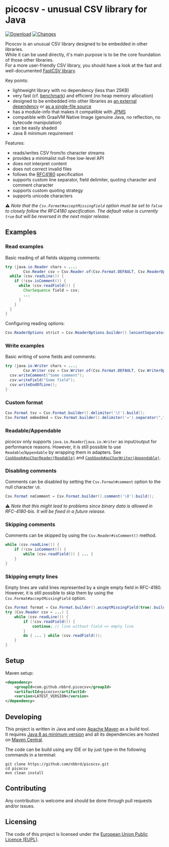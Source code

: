 # picocsv - unusual CSV library for Java

[![Download](https://img.shields.io/github/release/nbbrd/picocsv.svg)](https://github.com/nbbrd/picocsv/releases/latest)
[![Changes](https://img.shields.io/endpoint?url=https%3A%2F%2Fraw.githubusercontent.com%2Fnbbrd%2Fpicocsv%2Fbadges%2Funreleased-changes.json)](https://github.com/nbbrd/picocsv/blob/develop/CHANGELOG.md)

Picocsv is an unusual CSV library designed to be embedded in other libraries.  
While it can be used directly, it's main purpose is to be the core foundation of those other libraries.  
For a more user-friendly CSV library, you should have a look at the fast and well-documented [FastCSV library](https://github.com/osiegmar/FastCSV/).

Key points:

- lightweight library with no dependency (less than 25KB)
- very fast (cf. [benchmark](https://github.com/osiegmar/JavaCsvBenchmarkSuite)) and efficient (no heap memory allocation)
- designed to be embedded into other libraries
  as [an external dependency](https://search.maven.org/artifact/com.github.nbbrd.picocsv/picocsv)
  or [as a single-file source](https://github.com/nbbrd/picocsv/blob/develop/src/main/java/nbbrd/picocsv/Csv.java)
- has a module-info that makes it compatible with [JPMS](https://www.baeldung.com/java-9-modularity)
- compatible with GraalVM Native Image (genuine Java, no reflection, no bytecode manipulation)
- can be easily shaded
- Java 8 minimum requirement

Features:

- reads/writes CSV from/to character streams
- provides a minimalist null-free low-level API
- does not interpret content
- does not correct invalid files
- follows the [RFC4180](https://tools.ietf.org/html/rfc4180) specification
- supports custom line separator, field delimiter, quoting character and comment character
- supports custom quoting strategy
- supports unicode characters

⚠️ _Note that the `Csv.Format#acceptMissingField` option must be set to `false` to closely follow the RFC4180 specification.
The default value is currently `true` but will be reversed in the next major release._

## Examples

### Read examples

Basic reading of all fields skipping comments:

```java
try (java.io.Reader chars = ...; 
        Csv.Reader csv = Csv.Reader.of(Csv.Format.DEFAULT, Csv.ReaderOptions.DEFAULT, chars)) {
  while (csv.readLine()) {
    if (!csv.isComment()) {
      while (csv.readField()) {
        CharSequence field = csv;
        ...
      }
    }
  }
}
```

Configuring reading options:

```java
Csv.ReaderOptions strict = Csv.ReaderOptions.builder().lenientSeparator(false).build();
```

### Write examples

Basic writing of some fields and comments:

```java
try (java.io.Writer chars = ...;
        Csv.Writer csv = Csv.Writer.of(Csv.Format.DEFAULT, Csv.WriterOptions.DEFAULT, chars)) {
  csv.writeComment("Some comment");
  csv.writeField("Some field");
  csv.writeEndOfLine();
}
```

### Custom format

```java
Csv.Format tsv = Csv.Format.builder().delimiter('\t').build();
Csv.Format embedded = Csv.Format.builder().delimiter('=').separator(",").build();
```

### Readable/Appendable

picocsv only supports `java.io.Reader`/`java.io.Writer` as input/output for performance reasons.
However, it is still possible to use `Readable`/`Appendable` by wrapping them in adapters.
See [`Cookbook#asCharReader(Readable)`](https://github.com/nbbrd/picocsv/blob/develop/src/test/java/_demo/Cookbook.java) and [`Cookbook#asCharWriter(Appendable)`](https://github.com/nbbrd/picocsv/blob/develop/src/test/java/_demo/Cookbook.java).

### Disabling comments

Comments can be disabled by setting the `Csv.Format#comment` option to the null character `\0`.
```java
Csv.Format noComment = Csv.Format.builder().comment('\0').build();
```
⚠️ _Note that this might lead to problems since binary data is allowed in RFC-4180-bis.
It will be fixed in a future release._

### Skipping comments

Comments can be skipped by using the `Csv.Reader#isComment()` method.
```java
while (csv.readLine()) {
    if (!csv.isComment()) {
        while (csv.readField()) { ... }
    }
}
```

### Skipping empty lines

Empty lines are valid lines represented by a single empty field in RFC-4180.  
However, it is still possible to skip them by using the `Csv.Format#acceptMissingField` option.
```java
Csv.Format format = Csv.Format.builder().acceptMissingField(true).build();
try (Csv.Reader csv = ...) {
    while (csv.readLine()) {
        if (!csv.readField()) {
            continue; // line without field => empty line
        }
        do { ... } while (csv.readField());
    }
}
```

## Setup

Maven setup:

```xml
<dependency>
    <groupId>com.github.nbbrd.picocsv</groupId>
    <artifactId>picocsv</artifactId>
    <version>LATEST_VERSION</version>
</dependency>
```

## Developing

This project is written in Java and uses [Apache Maven](https://maven.apache.org/) as a build tool.  
It requires [Java 8 as minimum version](https://whichjdk.com/) and all its dependencies are hosted on [Maven Central](https://search.maven.org/).

The code can be build using any IDE or by just type-in the following commands in a terminal:

```shell
git clone https://github.com/nbbrd/picocsv.git
cd picocsv
mvn clean install
```

## Contributing

Any contribution is welcome and should be done through pull requests and/or issues.

## Licensing

The code of this project is licensed under the [European Union Public Licence (EUPL)](https://joinup.ec.europa.eu/page/eupl-text-11-12).
